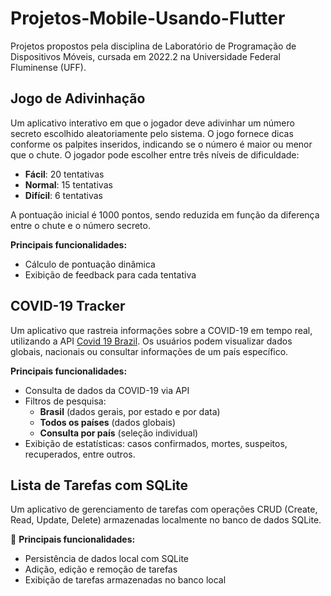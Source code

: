 # Projetos-Mobile-Usando-Flutter
Projetos propostos pela disciplina de Laboratório de Programação de Dispositivos Móveis, cursada em 2022.2 na Universidade Federal Fluminense (UFF).

## Jogo de Adivinhação

Um aplicativo interativo em que o jogador deve adivinhar um número secreto escolhido aleatoriamente pelo sistema. O jogo fornece dicas conforme os palpites inseridos, indicando se o número é maior ou menor que o chute. O jogador pode escolher entre três níveis de dificuldade:

- **Fácil**: 20 tentativas
- **Normal**: 15 tentativas
- **Difícil**: 6 tentativas

A pontuação inicial é 1000 pontos, sendo reduzida em função da diferença entre o chute e o número secreto.

**Principais funcionalidades:**
- Cálculo de pontuação dinâmica
- Exibição de feedback para cada tentativa

## COVID-19 Tracker

Um aplicativo que rastreia informações sobre a COVID-19 em tempo real, utilizando a API [Covid 19 Brazil](https://covid19-brazil-api-docs.vercel.app/). Os usuários podem visualizar dados globais, nacionais ou consultar informações de um país específico.

**Principais funcionalidades:**
- Consulta de dados da COVID-19 via API
- Filtros de pesquisa:
  - **Brasil** (dados gerais, por estado e por data)
  - **Todos os países** (dados globais)
  - **Consulta por país** (seleção individual)
- Exibição de estatísticas: casos confirmados, mortes, suspeitos, recuperados, entre outros.

## Lista de Tarefas com SQLite

Um aplicativo de gerenciamento de tarefas com operações CRUD (Create, Read, Update, Delete) armazenadas localmente no banco de dados SQLite.

🔹 **Principais funcionalidades:**
- Persistência de dados local com SQLite
- Adição, edição e remoção de tarefas
- Exibição de tarefas armazenadas no banco local
